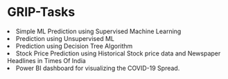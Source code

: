 # GRIP-Tasks

<li>Simple ML Prediction using Supervised Machine Learning<br>
<li>Prediction using Unsupervised ML
<li>Prediction using Decision Tree Algorithm
<li>Stock Price Prediction using Historical Stock price data and Newspaper Headlines in Times Of India
<li>Power BI dashboard for visualizing the COVID-19 Spread.

